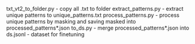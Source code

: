 txt_vt2_to_folder.py - copy all .txt to folder
extract_patterns.py  - extract unique patterns to unique_patterns.txt
process_patterns.py  - process unique patterns by masking and saving masked into processed_patterns*.json
to_ds.py             - merge processed_patterns*.json into ds.jsonl - dataset for finetuning